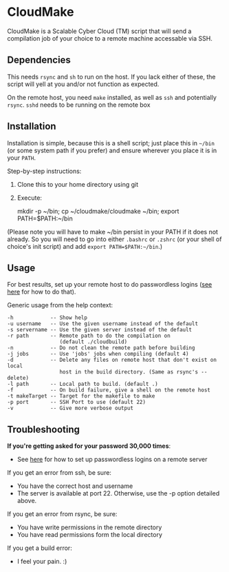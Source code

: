 CloudMake
==============================================

CloudMake is a Scalable Cyber Cloud (TM) script that will send a compilation
job of your choice to a remote machine accessable via SSH. 

Dependencies
----------------------------------------------

This needs `rsync` and `sh` to run on the host. If you lack either of these, the 
script will yell at you and/or not function as expected. 

On the remote host, you need `make` installed, as well as `ssh` and potentially
`rsync`. `sshd` needs to be running on the remote box

Installation
----------------------------------------------

Installation is simple, because this is a shell script; just place this in 
`~/bin` (or some system path if you prefer) and ensure wherever you place it 
is in your `PATH`.

Step-by-step instructions:

1. Clone this to your home directory using git
2. Execute:
    
    mkdir -p ~/bin; cp ~/cloudmake/cloudmake ~/bin; export PATH=$PATH:~/bin

(Please note you will have to make ~/bin persist in your PATH if it does not 
already. So you will need to go into either `.bashrc` or `.zshrc` (or your 
shell of choice's init script) and add `export PATH=$PATH:~/bin`.)
 
Usage
----------------------------------------------

For best results, set up your remote host to do passwordless logins 
([see here](http://macnugget.org/projects/publickeys/) for how to do that).

Generic usage from the help context:

    -h            -- Show help
    -u username   -- Use the given username instead of the default 
    -s servername -- Use the given server instead of the default 
    -r path       -- Remote path to do the compilation on 
                     (default ./cloudbuild)
    -n            -- Do not clean the remote path before building
    -j jobs       -- Use 'jobs' jobs when compiling (default 4)
    -d            -- Delete any files on remote host that don't exist on local
                     host in the build directory. (Same as rsync's --delete)
    -l path       -- Local path to build. (default .)
    -f            -- On build failure, give a shell on the remote host
    -t makeTarget -- Target for the makefile to make
    -p port       -- SSH Port to use (default 22)
    -v            -- Give more verbose output


Troubleshooting
----------------------------------------------

**If you're getting asked for your password 30,000 times**:

- See [here](http://macnugget.org/projects/publickeys/) for how to set up 
    passwordless logins on a remote server

If you get an error from ssh, be sure:

- You have the correct host and username
- The server is available at port 22. Otherwise, use the -p option detailed 
    above.

If you get an error from rsync, be sure:

- You have write permissions in the remote directory
- You have read permissions form the local directory

If you get a build error:

- I feel your pain. :)

